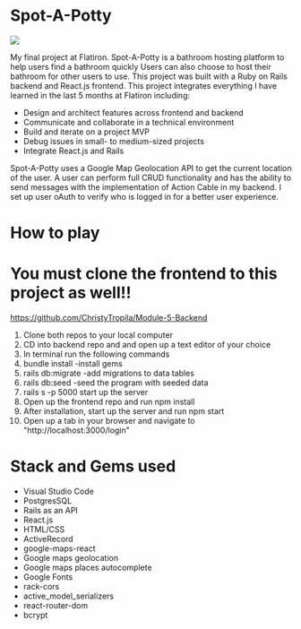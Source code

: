 # Spot-A-Potty

[![](http://img.youtube.com/vi/JngmKP10AZs/0.jpg)](http://www.youtube.com/watch?v=JngmKP10AZs "spotpotty")



My final project at Flatiron. Spot-A-Potty is a bathroom hosting platform to help users find a bathroom quickly Users can also choose to host their bathroom for other users to use.
This project was built with a Ruby on Rails backend and React.js frontend. 
This project integrates everything I have learned in the last 5 months at Flatiron including:

 * Design and architect features across frontend and backend
 * Communicate and collaborate in a technical environment
 * Build and iterate on a project MVP
 * Debug issues in small- to medium-sized projects
 * Integrate React.js and Rails
 
 Spot-A-Potty uses a Google Map Geolocation API to get the current location of the user. A user can perform full CRUD functionality and has the ability to send messages with the implementation of Action Cable in my backend. I set up user oAuth to verify who is logged in for a better user experience. 

# How to play
# You must clone the frontend to this project as well!!
https://github.com/ChristyTropila/Module-5-Backend

1) Clone both repos to your local computer
2) CD into backend repo and and open up a text editor of your choice
3) In terminal run the following commands
4) bundle install  -install gems
5) rails db:migrate -add migrations to data tables
6) rails db:seed -seed the program with seeded data
7) rails s -p 5000 start up the server
8) Open up the frontend repo and run npm install
9) After installation, start up the server and run npm start
10) Open up a tab in your browser and navigate to "http://localhost:3000/login"


# Stack and Gems used
* Visual Studio Code
* PostgresSQL
* Rails as an API
* React.js
* HTML/CSS
* ActiveRecord
* google-maps-react
* Google maps geolocation
* Google maps places autocomplete
* Google Fonts
* rack-cors
* active_model_serializers
* react-router-dom
* bcrypt

